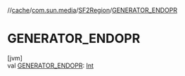//[cache](../../../index.md)/[com.sun.media](../index.md)/[SF2Region](index.md)/[GENERATOR_ENDOPR](-g-e-n-e-r-a-t-o-r_-e-n-d-o-p-r.md)

# GENERATOR_ENDOPR

[jvm]\
val [GENERATOR_ENDOPR](-g-e-n-e-r-a-t-o-r_-e-n-d-o-p-r.md): [Int](https://kotlinlang.org/api/latest/jvm/stdlib/kotlin/-int/index.html)
